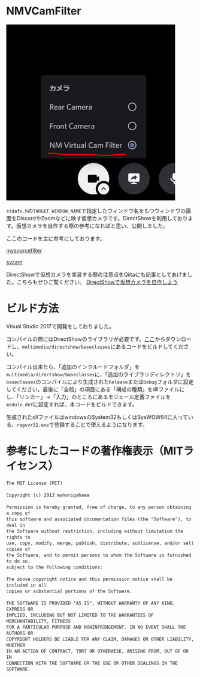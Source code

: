 NMVCamFilter
==============

![Discord内での表示](vcInDiscord.PNG)

`stdafx.h`の`TARGET_WINDOW_NAME`で指定したウィンドウ名をもつウィンドウの画面をDiscordやZoomなどに映す仮想カメラです。DirectShowを利用しております。仮想カメラを自作する際の参考になればと思い、公開しました。

ここのコードを主に参考にしております。

[mysourcefilter](https://github.com/syu5-gh/mysourcefilter)

[svcam](https://github.com/aricatamoy/svcam)

DirectShowで仮想カメラを実装する際の注意点をQiitaにも記事としてあげました。こちらもぜひご覧ください。
[DirectShowで仮想カメラを自作しよう](https://qiita.com/HexagramNM/items/2311f025f3af758c83a0)

# ビルド方法

Visual Studio 2017で開発をしておりました。

コンパイルの際にはDirectShowのライブラリが必要です。[ここ](https://github.com/ganboing/sdk71examples)からダウンロードし、`multimedia/directshow/baseclasses`にあるコードをビルドしてください。

コンパイル出来たら、「追加のインクルードフォルダ」を`multimedia/directshow/baseclasses`に、「追加のライブラリディレクトリ」を`baseclasses`のコンパイルにより生成された`Release`または`Debug`フォルダに設定してください。最後に「全般」の項目にある「構成の種類」をdllファイルにし、「リンカー」→「入力」のところにあるモジュール定義ファイルを`module.def`に設定すれば、本コードをビルドできます。

生成されたdllファイルはwindowsのSystem32もしくはSysWOW64に入っている、`regsvr32.exe`で登録することで使えるようになります。


# 参考にしたコードの著作権表示（MITライセンス）

```
The MIT License (MIT)

Copyright (c) 2013 mahorigahama

Permission is hereby granted, free of charge, to any person obtaining a copy of
this software and associated documentation files (the "Software"), to deal in
the Software without restriction, including without limitation the rights to
use, copy, modify, merge, publish, distribute, sublicense, and/or sell copies of
the Software, and to permit persons to whom the Software is furnished to do so,
subject to the following conditions:

The above copyright notice and this permission notice shall be included in all
copies or substantial portions of the Software.

THE SOFTWARE IS PROVIDED "AS IS", WITHOUT WARRANTY OF ANY KIND, EXPRESS OR
IMPLIED, INCLUDING BUT NOT LIMITED TO THE WARRANTIES OF MERCHANTABILITY, FITNESS
FOR A PARTICULAR PURPOSE AND NONINFRINGEMENT. IN NO EVENT SHALL THE AUTHORS OR
COPYRIGHT HOLDERS BE LIABLE FOR ANY CLAIM, DAMAGES OR OTHER LIABILITY, WHETHER
IN AN ACTION OF CONTRACT, TORT OR OTHERWISE, ARISING FROM, OUT OF OR IN
CONNECTION WITH THE SOFTWARE OR THE USE OR OTHER DEALINGS IN THE SOFTWARE.
```
